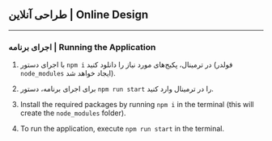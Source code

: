 

## طراحی آنلاین | Online Design

---

### اجرای برنامه | Running the Application

1. با اجرای دستور `npm i` در ترمینال، پکیج‌های مورد نیاز را دانلود کنید (فولدر `node_modules` ایجاد خواهد شد).
2. برای اجرای برنامه، دستور `npm run start` را در ترمینال وارد کنید.

1. Install the required packages by running `npm i` in the terminal (this will create the `node_modules` folder).
2. To run the application, execute `npm run start` in the terminal.
